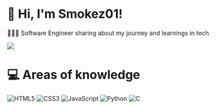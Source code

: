 # 👋 Hi, I'm Smokez01!
👩🏻‍💻 Software Engineer sharing about my journey and learnings in tech<br/>

![](https://github-readme-stats.vercel.app/api?username=Smokez01&theme=radical&hide_border=false&include_all_commits=true&count_private=true)<br/>

# 💻 Areas of knowledge
![HTML5](https://img.shields.io/badge/html5-%23E34F26.svg?style=for-the-badge&logo=html5&logoColor=white)
![CSS3](https://img.shields.io/badge/css3-%231572B6.svg?style=for-the-badge&logo=css3&logoColor=white)
![JavaScript](https://img.shields.io/badge/javascript-%23323330.svg?style=for-the-badge&logo=javascript&logoColor=%23F7DF1E)
![Python](https://img.shields.io/badge/python-3670A0?style=for-the-badge&logo=python&logoColor=ffdd54)
![C](https://img.shields.io/badge/c-%2300599C.svg?style=for-the-badge&logo=c&logoColor=white)<br/>
